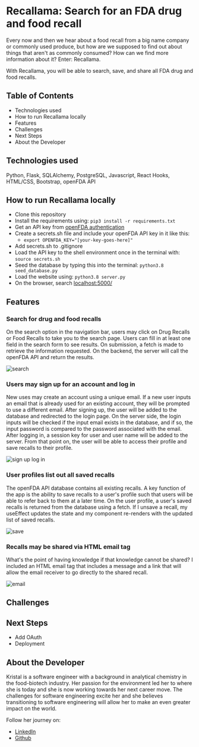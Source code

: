 # Recallama: Search for an FDA drug and food recall

Every now and then we hear about a food recall from a big name company or commonly used produce, but how are we supposed to find out about things that aren't as commonly consumed? How can we find more information about it? Enter: Recallama.

With Recallama, you will be able to search, save, and share all FDA drug and food recalls.

## Table of Contents

- Technologies used
- How to run Recallama locally
- Features
- Challenges
- Next Steps
- About the Developer

## Technologies used

Python, Flask, SQLAlchemy, PostgreSQL, Javascript, React Hooks, HTML/CSS, Bootstrap, openFDA API

## How to run Recallama locally

- Clone this repository
- Install the requirements using: ```pip3 install -r requirements.txt```
- Get an API key from [openFDA authentication](https://open.fda.gov/apis/authentication/)
- Create a secrets.sh file and include your openFDA API key in it like this:
  - ```export OPENFDA_KEY="[your-key-goes-here]"```
- Add secrets.sh to .gitignore
- Load the API key to the shell environment once in the terminal with: ```source secrets.sh```
- Seed the database by typing this into the terminal: ```python3.8 seed_database.py```
- Load the website using: ```python3.8 server.py```
- On the browser, search [localhost:5000/](localhost:5000/)

## Features

### Search for drug and food recalls

On the search option in the navigation bar, users may click on Drug Recalls or Food Recalls to take you to the search page. Users can fill in at least one field in the search form to see results. On submission, a fetch is made to retrieve the information requested. On the backend, the server will call the openFDA API and return the results.

![search](https://media.giphy.com/media/fZNVwBaLUDPLRykUhi/giphy.gif)

### Users may sign up for an account and log in

New uses may create an account using a unique email. If a new user inputs an email that is already used for an existing account, they will be prompted to use a different email. After signing up, the user will be added to the database and redirected to the login page. On the server side, the login inputs will be checked if the input email exists in the database, and if so, the input password is compared to the password associated with the email. After logging in, a session key for user and user name will be added to the server. From that point on, the user will be able to access their profile and save recalls to their profile.

![sign up log in](https://media.giphy.com/media/92Jy08QdUz6OZRX25k/giphy.gif)

### User profiles list out all saved recalls

The openFDA API database contains all existing recalls. A key function of the app is the ability to save recalls to a user's profile such that users will be able to refer back to them at a later time. On the user profile, a user's saved recalls is returned from the database using a fetch. If I unsave a recall, my useEffect updates the state and my component re-renders with the updated list of saved recalls.

![save](https://media.giphy.com/media/XjY9eHcSpbexGglAmU/giphy.gif)

### Recalls may be shared via HTML email tag

What's the point of having knowledge if that knowledge cannot be shared? I included an HTML email tag that includes a message and a link that will allow the email receiver to go directly to the shared recall.

![email](https://media.giphy.com/media/PAEGxIyhzC3a06b6jK/giphy.gif)

## Challenges



## Next Steps

- Add OAuth
- Deployment

## About the Developer

Kristal is a software engineer with a background in analytical chemistry in the food-biotech industry. Her passion for the environment led her to where she is today and she is now working towards her next career move. The challenges for software engineering excite her and she believes transitioning to software engineering will allow her to make an even greater impact on the world.

Follow her journey on:

- [LinkedIn](https://linkedin.com/in/kristal-kung)
- [Github](https://github.com/kristalkung)
